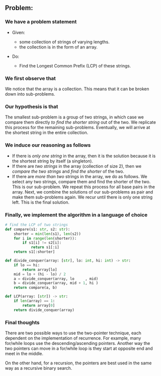 ## Problem: 

### We have a problem statement

- Given:
	- some collection of strings of varying lengths.
	- the collection is in the form of an array.

- Do:
	- Find the Longest Common Prefix (LCP) of these strings.

### We first observe that

We notice that the array is a collection. This means that it can be broken down into sub-problems.
### Our hypothesis is that

The smallest sub-problem is a group of two strings, in which case we compare them directly *to find the shorter string* out of the two. We replicate this process for the remaining sub-problems. Eventually, we will arrive at the shortest string in the entire collection.

### We induce our reasoning as follows

- If there is *only one string* in the array, then it is the solution because it is the shortest string by itself (a singleton).
- If there are *two strings* in the array (collection of size 2), then we *compare the two strings* and *find the shorter* of the two.
- If there are *more than two* strings in the array, we do as follows. We select any two strings, compare them and find the shorter of the two. This is our sub-problem. We repeat this process for all base pairs in the array. Next, we combine the solutions of our sub-problems as pair and make them sub-problems again. We recur until there is only one string left. This is the final solution.

### Finally, we implement the algorithm in a language of choice

```python
# find the LCP of two strings
def compare(s1: str, s2: str):
	shorter = min(len(s1), len(s2))
	for i in range(len(shorter)):
		if s1[i] != s2[i]:
			return s1[:i]
	return s1[:shorter]

def divide_conquer(array: [str], lo: int, hi: int) -> str:
	if lo == hi:
		return array[lo]
	mid = lo + (hi - lo) / 2
	a = divide_conquer(array, lo     , mid)
	b = divide_conquer(array, mid + 1, hi )
	return compare(a, b)

def LCP(array: [str]) -> str:
	if len(array) == 1:
		return array[0]
	return divide_conquer(array)

```

### Final thoughts

There are two possible ways to use the two-pointer technique, each dependent on the implementation of recurrence. For example, many for/while loops use the descending/ascending pointers. Another way the two pointers can move in a for/while loop is they start at opposite end and meet in the middle.

On the other hand, for a recursion, the pointers are best used in the same way as a recursive binary search.